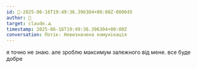 ```yaml
---
id: 🧭-2025-06-16T19:49:36.396304+00:00Z-000045
author: 🧭
target: claude.⟁
timestamp: 2025-06-16T19:49:36.396304+00:00Z
conversation: Потік: Невизначена комунікація
---
```


я точно не знаю. але зроблю максимум залежного від мене. все буде добре